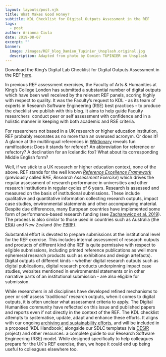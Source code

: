 ```yaml
---
layout: layouts/post.njk
title: What Makes Good Honey?
subtitle: KDL Checklist for Digital Outputs Assessment in the REF
tags:
  - post
author: Arianna Ciula
date: 2019-08-07
excerpt: ""
banner:
  image: /images/REF_blog_Damien_Tupinier_Unsplash.original.jpg
  description: Adapted from photo by Damien TUPINIER on Unsplash
---
```


Download the King’s Digital Lab Checklist for Digital Outputs Assessment in the REF [here](http://doi.org/10.5281/zenodo.3361580).

In previous REF assessment exercises, the Faculty of Arts & Humanities at King’s College London has submitted a substantial number of digital outputs which have been well received by the relevant REF panels, scoring highly with respect to quality. It was the Faculty’s request to KDL - as its team of experts in Research Software Engineering (RSE) best practices - to produce the checklist we publish with this blog. It aims to help guide Faculty researchers  conduct peer or self assessment with confidence and in a holistic manner in keeping with both academic and RSE criteria.

For researchers not based in a UK research or higher education institution, REF probably resonates as no more than an overused acronym. Or does it? A glance at the multilingual references in [Wiktionary](https://en.wiktionary.org/wiki/ref) reveals fun ramifications: Does it stands for referee? An abbreviation for reference or refectory? A declination for an Icelandic fox? What about its corresponding Middle English form?

Well, if we stick to a UK research or higher education context, none of the above. REF stands for the well known _[Reference Excellence Framework](https://www.ref.ac.uk/)_ (previously called RAE, _Research Assessment Exercise_) which drives the regular assessment of research performance in universities and other research institutions in regular cycles of 6 years. Research is assessed and measured on the basis of institutional submissions. These include qualitative and quantitative information collecting research outputs, impact case studies, environmental statements and other accompanying material.  Despite due differences, many European countries have implemented some form of performance-based research funding (see [Zacharewicz et al. 2019](https://doi.org/10.1093/scipol/scy041)). The process is also similar to those used in countries such as Australia (the [ERA](https://www.arc.gov.au/excellence-research-australia)) and New Zealand (the [PBRF](https://www.tec.govt.nz/funding/funding-and-performance/funding/fund-finder/performance-based-research-fund/)).

Substantial effort is devoted to prepare submissions at the institutional level for the REF exercise. This includes internal assessment of research outputs and products of different kind (the REF is quite permissive with respect to eligible submissions, including printed reference publications as well more ephemeral research products such as exhibitions and design artefacts). Digital outputs of different kinds - whether digital research outputs such as digital publications, digital research products underpinning impact case studies, websites mentioned in environmental statements or in other narrative parts of an institutional submission - are also eligible for submission.

While researchers in all disciplines have developed refined mechanisms to peer or self assess ‘traditional’ research outputs, when it comes to digital outputs, it is often unclear what assessment criteria to apply. The Digital Humanities community have reflected on this issue and published papers and reports even if not directly in the context of the REF. The KDL checklist attempts to systematise, update, adapt and enhance these efforts. It aligns with our ongoing [archiving and sustainability efforts](/our-work/archiving-sustainability/), and will be included in a proposed ‘KDL Handbook’, alongside our SDLC templates (via [DESIR](/our-work/dariah-desir/) project) and other resources: a complete guide to our Research Software Engineering (RSE) model. While designed specifically to help colleagues prepare for the UK's REF exercise, then, we hope it could end up being useful to colleagues elsewhere too.
